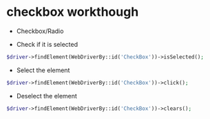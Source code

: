 # checkbox workthough

* Checkbox/Radio

* Check if it is selected

```PHP
$driver->findElement(WebDriverBy::id('CheckBox'))->isSelected();
```

* Select the element

```PHP
$driver->findElement(WebDriverBy::id('CheckBox'))->click();
```

* Deselect the element

```PHP
$driver->findElement(WebDriverBy::id('CheckBox'))->clears();
```
